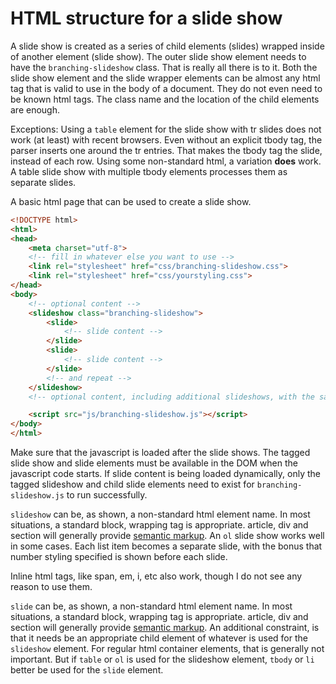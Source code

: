 # HTML structure for a slide show

A slide show is created as a series of child elements (slides) wrapped inside of another element (slide show).  The outer slide show element needs to have the `branching-slideshow` class.  That is really all there is to it.  Both the slide show element and the slide wrapper elements can be almost any html tag that is valid to use in the body of a document.  They do not even need to be known html tags.  The class name and the location of the child elements are enough.

Exceptions: Using a `table` element for the slide show with tr slides does not work (at least) with recent browsers.  Even without an explicit tbody tag, the parser inserts one around the tr entries.  That makes the tbody tag the slide, instead of each row.  Using some non-standard html, a variation **does** work.  A table slide show with multiple tbody elements processes them as separate slides.

A basic html page that can be used to create a slide show.

```html
<!DOCTYPE html>
<html>
<head>
    <meta charset="utf-8">
    <!-- fill in whatever else you want to use -->
    <link rel="stylesheet" href="css/branching-slideshow.css">
    <link rel="stylesheet" href="css/yourstyling.css">
</head>
<body>
    <!-- optional content -->
    <slideshow class="branching-slideshow">
        <slide>
            <!-- slide content -->
        </slide>
        <slide>
            <!-- slide content -->
        </slide>
        <!-- and repeat -->
    </slideshow>
    <!-- optional content, including additional slideshows, with the same or different tags -->

    <script src="js/branching-slideshow.js"></script>
</body>
</html>
```

Make sure that the javascript is loaded after the slide shows.  The tagged slide show and slide elements must be available in the DOM when the javascript code starts.  If slide content is being loaded dynamically, only the tagged slideshow and child slide elements need to exist for `branching-slideshow.js` to run successfully.

`slideshow` can be, as shown, a non-standard html element name.  In most situations, a standard block, wrapping tag is appropriate.  article, div and section will generally provide [semantic markup](https://html.com/semantic-markup/).  An `ol` slide show works well in some cases.  Each list item becomes a separate slide, with the bonus that number styling specified is shown before each slide.

Inline html tags, like span, em, i, etc also work, though I do not see any reason to use them.

`slide` can be, as shown, a non-standard html element name.  In most situations, a standard block, wrapping tag is appropriate.  article, div and section will generally provide [semantic markup](https://html.com/semantic-markup/).  An additional constraint, is that it needs be an appropriate child element of whatever is used for the `slideshow` element.  For regular html container elements, that is generally not important.  But if `table` or `ol` is used for the slideshow element, `tbody` or `li` better be used for the `slide` element.
